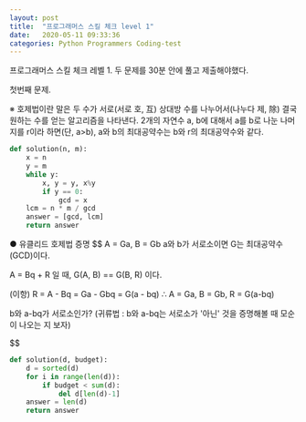 ```yaml
---
layout: post
title:  "프로그래머스 스킬 체크 level 1"
date:   2020-05-11 09:33:36 
categories: Python Programmers Coding-test
---
```


<script type="text/javascript" src="http://cdn.mathjax.org/mathjax/latest/MathJax.js?config=default"></script>

프로그래머스 스킬 체크 레벨 1. 두 문제를 30분 안에 풀고 제출해야했다.  

첫번째 문제. 

※ 호제법이란 말은 두 수가 서로(서로 호, 互) 상대방 수를 나누어서(나누다 제, 除) 결국 원하는 수를 얻는 알고리즘을 나타낸다. 2개의 자연수 a, b에 대해서 a를 b로 나눈 나머지를 r이라 하면(단, a>b), a와 b의 최대공약수는 b와 r의 최대공약수와 같다.

```python
def solution(n, m):
    x = n
    y = m
    while y:
        x, y = y, x%y
        if y == 0:
            gcd = x
    lcm = n * m / gcd 
    answer = [gcd, lcm]
    return answer
```

● 유클리드 호제법 증명
$$
A = Ga, B = Gb 
a와 b가 서로소이면 G는 최대공약수(GCD)이다.

A = Bq + R 일 때,
G(A, B) == G(B, R) 이다. 

(이항) R = A - Bq = Ga - Gbq = G(a - bq)
∴ A = Ga, B = Gb, R = G(a-bq)

b와 a-bq가 서로소인가?
(귀류법 : b와 a-bq는 서로소가 '아닌' 것을 증명해볼 때 모순이 나오는 지 보자)



$$

```python
def solution(d, budget):
    d = sorted(d)
    for i in range(len(d)):
        if budget < sum(d):
            del d[len(d)-1]
    answer = len(d)
    return answer
```
